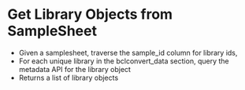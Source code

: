 # Get Library Objects from SampleSheet

* Given a samplesheet, traverse the sample_id column for library ids,
* For each unique library in the bclconvert_data section, query the metadata API for the library object
* Returns a list of library objects 



